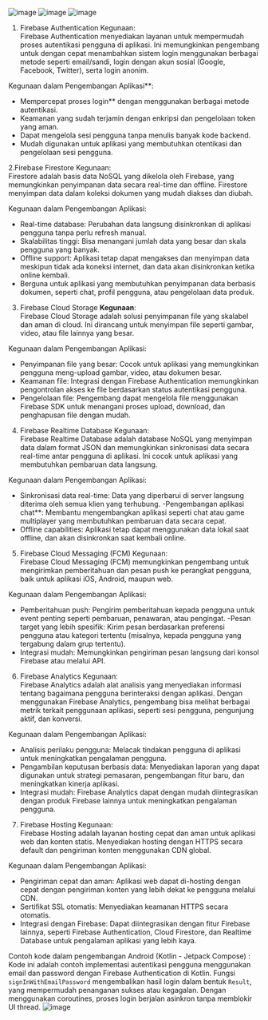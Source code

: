 ![image](https://github.com/user-attachments/assets/3e4ad2da-31f0-4d18-b72d-61410c6cb8ab)
![image](https://github.com/user-attachments/assets/13f05667-2e9d-4f5f-99c7-ea46f23c5a42)
![image](https://github.com/user-attachments/assets/803a3ed9-1a0c-4950-ac76-e21d65de2f87)



 1. Firebase Authentication
Kegunaan:  
Firebase Authentication menyediakan layanan untuk mempermudah proses autentikasi pengguna di aplikasi. Ini memungkinkan pengembang untuk dengan cepat menambahkan sistem login menggunakan berbagai metode seperti email/sandi, login dengan akun sosial (Google, Facebook, Twitter), serta login anonim.

Kegunaan dalam Pengembangan Aplikasi**:
- Mempercepat proses login** dengan menggunakan berbagai metode autentikasi.
- Keamanan yang sudah terjamin dengan enkripsi dan pengelolaan token yang aman.
- Dapat mengelola sesi pengguna tanpa menulis banyak kode backend.
- Mudah digunakan untuk aplikasi yang membutuhkan otentikasi dan pengelolaan sesi pengguna.


2.Firebase Firestore
Kegunaan:  
Firestore adalah basis data NoSQL yang dikelola oleh Firebase, yang memungkinkan penyimpanan data secara real-time dan offline. Firestore menyimpan data dalam koleksi dokumen yang mudah diakses dan diubah.

Kegunaan dalam Pengembangan Aplikasi:
- Real-time database: Perubahan data langsung disinkronkan di aplikasi pengguna tanpa perlu refresh manual.
- Skalabilitas tinggi: Bisa menangani jumlah data yang besar dan skala pengguna yang banyak.
- Offline support: Aplikasi tetap dapat mengakses dan menyimpan data meskipun tidak ada koneksi internet, dan data akan disinkronkan ketika online kembali.
- Berguna untuk aplikasi yang membutuhkan penyimpanan data berbasis dokumen, seperti chat, profil pengguna, atau pengelolaan data produk.


 3. Firebase Cloud Storage
**Kegunaan**:  
Firebase Cloud Storage adalah solusi penyimpanan file yang skalabel dan aman di cloud. Ini dirancang untuk menyimpan file seperti gambar, video, atau file lainnya yang besar.

Kegunaan dalam Pengembangan Aplikasi:
- Penyimpanan file yang besar: Cocok untuk aplikasi yang memungkinkan pengguna meng-upload gambar, video, atau dokumen besar.
- Keamanan file: Integrasi dengan Firebase Authentication memungkinkan pengontrolan akses ke file berdasarkan status autentikasi pengguna.
- Pengelolaan file: Pengembang dapat mengelola file menggunakan Firebase SDK untuk menangani proses upload, download, dan penghapusan file dengan mudah.


 4. Firebase Realtime Database
Kegunaan:  
Firebase Realtime Database adalah database NoSQL yang menyimpan data dalam format JSON dan memungkinkan sinkronisasi data secara real-time antar pengguna di aplikasi. Ini cocok untuk aplikasi yang membutuhkan pembaruan data langsung.

Kegunaan dalam Pengembangan Aplikasi:
- Sinkronisasi data real-time: Data yang diperbarui di server langsung diterima oleh semua klien yang terhubung.
-Pengembangan aplikasi chat**: Membantu mengembangkan aplikasi seperti chat atau game multiplayer yang membutuhkan pembaruan data secara cepat.
- Offline capabilities: Aplikasi tetap dapat menggunakan data lokal saat offline, dan akan disinkronkan saat kembali online.


 5. Firebase Cloud Messaging (FCM)
Kegunaan:  
Firebase Cloud Messaging (FCM) memungkinkan pengembang untuk mengirimkan pemberitahuan dan pesan push ke perangkat pengguna, baik untuk aplikasi iOS, Android, maupun web.

Kegunaan dalam Pengembangan Aplikasi:
- Pemberitahuan push: Pengirim pemberitahuan kepada pengguna untuk event penting seperti pembaruan, penawaran, atau pengingat.
-Pesan target yang lebih spesifik: Kirim pesan berdasarkan preferensi pengguna atau kategori tertentu (misalnya, kepada pengguna yang tergabung dalam grup tertentu).
- Integrasi mudah: Memungkinkan pengiriman pesan langsung dari konsol Firebase atau melalui API.


6. Firebase Analytics
Kegunaan:  
Firebase Analytics adalah alat analisis yang menyediakan informasi tentang bagaimana pengguna berinteraksi dengan aplikasi. Dengan menggunakan Firebase Analytics, pengembang bisa melihat berbagai metrik terkait penggunaan aplikasi, seperti sesi pengguna, pengunjung aktif, dan konversi.

Kegunaan dalam Pengembangan Aplikasi:
- Analisis perilaku pengguna: Melacak tindakan pengguna di aplikasi untuk meningkatkan pengalaman pengguna.
- Pengambilan keputusan berbasis data: Menyediakan laporan yang dapat digunakan untuk strategi pemasaran, pengembangan fitur baru, dan meningkatkan kinerja aplikasi.
- Integrasi mudah: Firebase Analytics dapat dengan mudah diintegrasikan dengan produk Firebase lainnya untuk meningkatkan pengalaman pengguna.


7. Firebase Hosting
Kegunaan:  
Firebase Hosting adalah layanan hosting cepat dan aman untuk aplikasi web dan konten statis. Menyediakan hosting dengan HTTPS secara default dan pengiriman konten menggunakan CDN global.

Kegunaan dalam Pengembangan Aplikasi:
- Pengiriman cepat dan aman: Aplikasi web dapat di-hosting dengan cepat dengan pengiriman konten yang lebih dekat ke pengguna melalui CDN.
- Sertifikat SSL otomatis: Menyediakan keamanan HTTPS secara otomatis.
- Integrasi dengan Firebase: Dapat diintegrasikan dengan fitur Firebase lainnya, seperti Firebase Authentication, Cloud Firestore, dan Realtime Database untuk pengalaman aplikasi yang lebih kaya.


Contoh kode dalam pengembangan Android (Kotlin - Jetpack Compose) :
Kode ini adalah contoh implementasi autentikasi pengguna menggunakan email dan password dengan Firebase Authentication di Kotlin. Fungsi `signInWithEmailPassword` mengembalikan hasil login dalam bentuk `Result`, 
yang mempermudah penanganan sukses atau kegagalan. Dengan menggunakan coroutines, proses login berjalan asinkron tanpa memblokir UI thread.
![image](https://github.com/user-attachments/assets/26e408f9-8afb-42d6-b6f3-afa97a118a56)
